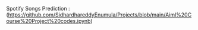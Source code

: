 Spotify Songs Prediction : (https://github.com/SidhardhareddyEnumula/Projects/blob/main/Aiml%20Course%20Project%20codes.ipynb)
